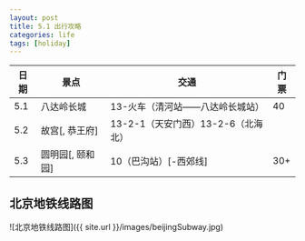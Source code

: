 ```yaml
---
layout: post
title: 5.1 出行攻略
categories: life
tags: [holiday]
---
```


| 日期 | 景点             | 交通                               | 门票 |
| ---- | ---------------- | ---------------------------------- | ---- |
| 5.1  | 八达岭长城       | 13-火车（清河站——八达岭长城站）    | 40   |
| 5.2  | 故宫[, 恭王府]   | 13-2-1（天安门西）13-2-6（北海北） |      |
| 5.3  | 圆明园[, 颐和园] | 10（巴沟站）[-西郊线]              | 30+  |

<!--more-->

## 北京地铁线路图

![北京地铁线路图]({{ site.url }}/images/beijingSubway.jpg)

